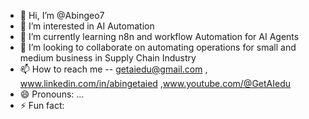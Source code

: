 - 👋 Hi, I’m @Abingeo7
- 👀 I’m interested in AI Automation  
- 🌱 I’m currently learning n8n and workflow Automation for AI Agents
- 💞️ I’m looking to collaborate on automating operations for small and medium business in Supply Chain Industry  
- 📫 How to reach me -- getaiedu@gmail.com , www.linkedin.com/in/abingetaied ,www.youtube.com/@GetAIedu
- 😄 Pronouns: ...
- ⚡ Fun fact: 

<!---
Abingeo7/Abingeo7 is a ✨ special ✨ repository because its `README.md` (this file) appears on your GitHub profile.
You can click the Preview link to take a look at your changes.
--->
